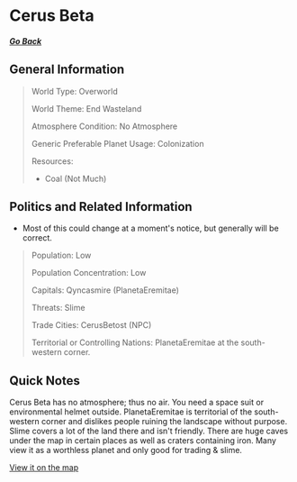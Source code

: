 # Cerus Beta

##### [Go Back](/wiki/space#planets)

## General Information

> World Type: Overworld
>
> World Theme: End Wasteland
>
> Atmosphere Condition: No Atmosphere
>
> Generic Preferable Planet Usage: Colonization
>
> Resources:
> - Coal (Not Much)

## Politics and Related Information

* Most of this could change at a moment's notice, but generally will be correct.

> Population: Low
>
> Population Concentration: Low
>
> Capitals: Qyncasmire (PlanetaEremitae)
>
> Threats: Slime
>
> Trade Cities: CerusBetost (NPC)
>
> Territorial or Controlling Nations: PlanetaEremitae at the south-western corner.

## Quick Notes

Cerus Beta has no atmosphere; thus no air. You need a space suit or environmental helmet outside. PlanetaEremitae is territorial of the south-western corner and dislikes people ruining the landscape without purpose. Slime covers a lot of the land there and isn't friendly. There are huge caves under the map in certain places as well as craters containing iron. Many view it as a worthless planet and only good for trading & slime.

[View it on the map](https://dynmap.starlegacy.net/?worldname=CerusBeta)
